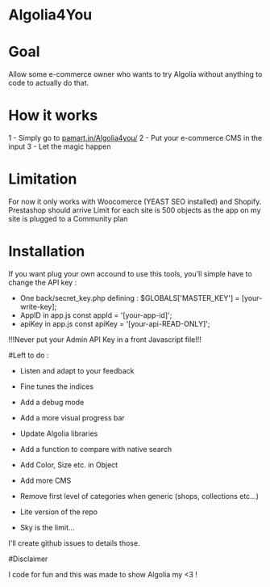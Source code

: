 # Algolia4You

# Goal 
Allow some e-commerce owner who wants to try Algolia without anything to code to actually do that.

# How it works
  1 - Simply go to [pamart.in/Algolia4you/](http://pamart.in/Algolia4you/)
  2 - Put your e-commerce CMS in the input
  3 - Let the magic happen

# Limitation
For now it only works with Woocomerce (YEAST SEO installed) and Shopify. Prestashop should arrive
Limit for each site is 500 objects as the app on my site is plugged to a Community plan

# Installation
If you want plug your own accound to use this tools, you'll simple have to change the API key :
 * One back/secret_key.php defining : $GLOBALS['MASTER_KEY'] = [your-write-key];
 * AppID in app.js const appId = '[your-app-id]';
 * apiKey in app.js const apiKey = '[your-api-READ-ONLY]';

!!!Never put your Admin API Key in a front Javascript file!!!

#Left to do :

* Listen and adapt to your feedback
* Fine tunes the indices
* Add a debug mode
* Add a more visual progress bar
* Update Algolia libraries
* Add a function to compare with native search
* Add Color, Size etc. in Object
* Add more CMS
* Remove first level of categories when generic (shops, collections etc...)
* Lite version of the repo

* Sky is the limit...

I'll create github issues to details those.

#Disclaimer

I code for fun and this was made to show Algolia my <3 !

